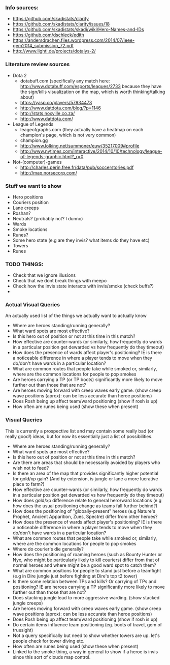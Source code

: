 ### Info sources:
- https://github.com/skadistats/clarity
- https://github.com/skadistats/clarity/issues/18
- https://github.com/skadistats/skadi/wiki/Hero-Names-and-IDs
- https://github.com/dschleck/edith
- https://andersdrachen.files.wordpress.com/2014/07/ieee-gem2014_submission_72.pdf
- http://www.lighti.de/projects/dotalys-2/

### Literature review sources
- Dota 2
    - dotabuff.com (specifically any match here: http://www.dotabuff.com/esports/leagues/2733 because they have the sign/kills visualization on the map, which is worth thinking/talking about)
    - https://yasp.co/players/57934473
    - http://www.datdota.com/blog/?p=1146
    - http://stats.noxville.co.za/
    - http://www.datdota.com/
- League of Legends
    - leageofgraphs.com (they actually have a heatmap on each champion's page, which is not very common)
    - champion.gg
    - http://www.lolking.net/summoner/euw/35217009#profile
    - http://www.nytimes.com/interactive/2014/10/10/technology/league-of-legends-graphic.html?_r=0
- Not-(computer)-games
    - http://charles.perin.free.fr/data/pub/soccerstories.pdf
    - http://map.norsecorp.com/

### Stuff we want to show
- Hero positions
- Couriers position
- Lane creeps
- Roshan?
- Neutrals? (probably not? I dunno)
- Wards
- Smoke locations
- Runes?
- Some hero state (e.g are they invis? what items do they have etc)
- Towers
- Runes

### TODO THINGS:
- Check that we ignore illusions
- Check that we dont break things with meepo
- Check how the invis state interacts with invis/smoke (check buffs?)
- 

### Actual Visual Queries
An actually used list of the things we actually want to actually know
- Where are heroes standing/running generally?
- What ward spots are most effective?
- Is this hero out of position or not at this time in this match?
- How effective are counter-wards (or similarly, how frequently do wards in a particular position get dewarded vs how frequently do they timeout)
- How does the presence of wards affect player's positioning? IE is there a noticeable difference in where a player tends to move when they do/don't have wards in a particular location?
- What are common routes that people take while smoked or, similarly, where are the common locations for people to pop smokes
- Are heroes carrying a TP (or TP boots) significantly more likely to move further out than those that are not?
- Are heroes moving forward with creep waves early game. (show creep wave positions (aprox): can be less accurate than heroe positions)
- Does Rosh being up affect team/ward positioning (show if rosh is up)
- How often are runes being used (show these when present)

### Visual Queries
This is currently a prospective list and may contain some really bad (or really good!) ideas, but for now its essentially just a list of possibilities.
- Where are heroes standing/running generally?
- What ward spots are most effective?
- Is this hero out of position or not at this time in this match?
- Are there are areas that should be necessarily avoided by players who wish not to feed?
- Is there an area of the map that provides significantly higher potential for gold/xp gain? (And by extension, is jungle or lane a more lucrative place to farm?)
- How effective are counter-wards (or similarly, how frequently do wards in a particular position get dewarded vs how frequently do they timeout)
- How does gold/xp difference relate to general hero/ward locations (e.g how does the usual positioning change as teams fall further behind?)
- How does the positioning of "globally-present" heroes (e.g Nature's Prophet, Ancient Apparition, Zues, Spectre) differ from other heroes?
- How does the presence of wards affect player's positioning? IE is there a noticeable difference in where a player tends to move when they do/don't have wards in a particular location?
- What are common routes that people take while smoked or, similarly, where are the common locations for people to pop smokes
- Where do courier's die generally?
- How does the positioning of roaming heroes (such as Bounty Hunter or Nyx, who might be particularly likely to kill couriers) differ from that of normal heroes and where might be a good ward spot to catch them?
- What are common positions for people to stand just before a teamfight (e.g in Dire jungle just before fighting at Dire's top t2 tower)
- Is there some relation between TPs and kills? Or carrying of TPs and positioning? IE are heroes carrying a TP significantly more likely to move further out than those that are not?
- Does stacking jungle lead to more aggressive warding. (show stacked jungle creeps)
- Are heroes moving forward with creep waves early game. (show creep wave positions (aprox): can be less accurate than heroe positions)
- Does Rosh being up affect team/ward positioning (show if rosh is up)
- Do certain items influence team positioning (eg. boots of travel, gem of truesight)
- Not a query specifically but need to show whether towers are up. let's people check for tower diving etc.
- How often are runes being used (show these when present)
- Linked to the smoke thing, a way in general to show if a heroe is invis since this sort of clouds map control.

